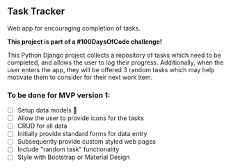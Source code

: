 ## Task Tracker

Web app for encouraging completion of tasks.

**This project is part of a #100DaysOfCode challenge!**

This Python Django project collects a repository of tasks which need to be completed, and allows the user
to log their progress. Additionally, when the user enters the app, they will be offered 3 random tasks which
may help motivate them to consider for their next work item.

### To be done for MVP version 1:
- [ ] Setup data models :construction:
- [ ] Allow the user to provide icons for the tasks
- [ ] CRUD for all data
- [ ] Initially provide standard forms for data entry
- [ ] Subsequently provide custom styled web pages 
- [ ] Include "random task" functionality
- [ ] Style with Bootstrap or Material Design
